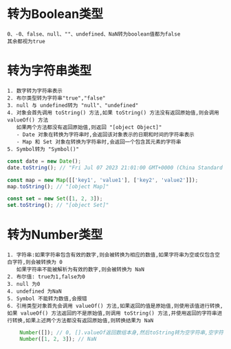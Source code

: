 # 转为Boolean类型

    0、-0、false、null、""、undefined、NaN转为boolean值都为false
    其余都视为true

# 转为字符串类型

    1. 数字转为字符串表示
    2. 布尔类型转为字符串"true","false"
    3. null 与 undefined转为 "null"、"undefined"
    4. 对象会首先调用 toString() 方法,如果 toString() 方法没有返回原始值,则会调用 valueOf() 方法
       如果两个方法都没有返回原始值,则返回 "[object Object]"
       - Date 对象在转换为字符串时,会返回该对象表示的日期和时间的字符串表示
       - Map 和 Set 对象在转换为字符串时,会返回一个包含其元素的字符串
    5. Symbol转为 "Symbol()"

```js
const date = new Date();
date.toString(); // "Fri Jul 07 2023 21:01:00 GMT+0000 (China Standard Time)"

const map = new Map([['key1', 'value1'], ['key2', 'value2']]);
map.toString(); // "[object Map]"

const set = new Set([1, 2, 3]);
set.toString(); // "[object Set]"
```

# 转为Number类型

    1. 字符串:如果字符串包含有效的数字,则会被转换为相应的数值,如果字符串为空或仅包含空白字符,则会被转换为 0
       如果字符串不能被解析为有效的数字,则会被转换为 NaN
    2. 布尔值: true为1,false为0
    3. null 为0
    4. undefined 为NaN
    5. Symbol 不能转为数值,会报错
    6. 引用类型对象首先会调用 valueOf() 方法,如果返回的值是原始值,则使用该值进行转换,如果 valueOf() 方法返回的不是原始值,则调用 toString() 方法,并使用返回的字符串进行转换,如果上述两个方法都没有返回原始值,则转换结果为 NaN

```js
    Number([]); // 0, [].valueOf返回数组本身,然后toString转为空字符串,空字符转为数字为0
    Number([1, 2, 3]); // NaN
```